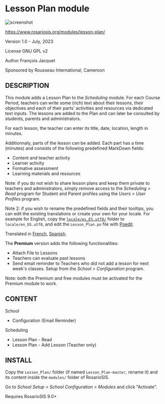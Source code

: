 Lesson Plan module
==================

![screenshot](https://gitlab.com/francoisjacquet/Lesson_Plan/raw/master/screenshot.png?inline=false)

https://www.rosariosis.org/modules/lesson-plan/

Version 1.0 - July, 2023

License GNU GPL v2

Author François Jacquet

Sponsored by Rousseau International, Cameroon

DESCRIPTION
-----------
This module adds a Lesson Plan to the _Scheduling_ module. For each Course Period, teachers can write some (rich) text about their lessons, their objectives and each of their parts' activities and resources via dedicated text inputs. The lessons are added to the Plan and can later be consulted by students, parents and administrators.

For each lesson, the teacher can enter its title, date, location, length in minutes.

Additionnaly, parts of the lesson can be added. Each part has a time (minutes) and consists of the following predefined MarkDown fields:
- Content and teacher activity
- Learner activity
- Formative assessment
- Learning materials and resources

Note: if you do not wish to share lesson plans and keep them private to teachers and administrators, simply remove access to the _Scheduling > Read_ program for Student and Parent profiles using the _Users > User Profiles_ program.

Note 2: if you wish to rename the predefined fields and their tooltips, you can edit the existing translations or create your own for your locale. For example for English, copy the [`locale/es_ES.utf8/`](https://gitlab.com/francoisjacquet/Lesson_Plan/-/tree/master/locale) folder to `locale/en_US.utf8`, and edit the `Lesson_Plan.po` file with [Poedit](https://poedit.net/).

Translated in [French](https://www.rosariosis.org/fr/modules/lesson-plan/), [Spanish](https://www.rosariosis.org/es/modules/lesson-plan/).

The **Premium** version adds the following functionalities:

- Attach File to Lessons
- Teachers can evaluate past lessons
- Send email reminder to Teachers who did not add a lesson for next week's classes. Setup from the _School > Configuration_ program.

Note: both the Premium and free modules must be activated for the Premium module to work.

CONTENT
-------
School
- Configuration (Email Reminder)

Scheduling
- Lesson Plan - Read
- Lesson Plan - Add Lesson (Teacher only)

INSTALL
-------
Copy the `Lesson_Plan/` folder (if named `Lesson_Plan-master`, rename it) and its content inside the `modules/` folder of RosarioSIS.

Go to _School Setup > School Configuration > Modules_ and click "Activate".

Requires RosarioSIS 9.0+
